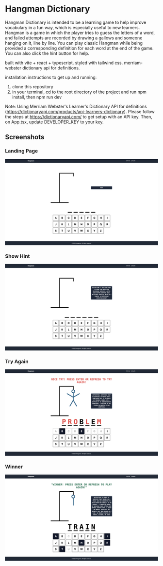 # Hangman Dictionary
Hangman Dictionary is intended to be a learning game to help improve vocabulary in a fun way, which is especially useful to new learners. 
Hangman is a game in which the player tries to guess the letters of a word, and failed attempts are recorded by drawing a gallows and someone hanging on it, line by line.
You can play classic Hangman while being provided a corresponding definition for each word at the end of the game. You can also click the hint button for help.  

built with vite + react + typescript. 
styled with tailwind css.
merriam-webster dictionary api for definitions.

installation instructions to get up and running: 
1) clone this repository
2) in your terminal, cd to the root directory of the project and run npm install, then npm run dev

Note: Using Merriam Webster's Learner's Dictionary API for definitions (https://dictionaryapi.com/products/api-learners-dictionary). 
Please follow the steps at https://dictionaryapi.com/ to get setup with an API key. Then, on App.tsx, update DEVELOPER_KEY to your key. 

## Screenshots

### Landing Page
![Landing Page](./images/Default.png)

### Show Hint
![Show Hint](./images/showHint.png)

### Try Again
![Try Again](./images/Loser.png)

### Winner
![Winner](./images/winner.png)





